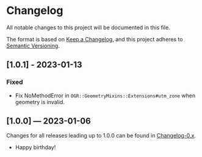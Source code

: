 # Changelog

All notable changes to this project will be documented in this file.

The format is based on [Keep a Changelog](https://keepachangelog.com/en/1.0.0/), and this project
adheres to [Semantic Versioning](https://semver.org/spec/v2.0.0.html).

## [1.0.1] - 2023-01-13

### Fixed

- Fix NoMethodError in `OGR::GeometryMixins::Extensions#utm_zone` when geometry is invalid.

## [1.0.0] — 2023-01-06

Changes for all releases leading up to 1.0.0 can be found in [Changelog-0.x](/Changelog-0.x.md).

- Happy birthday!
